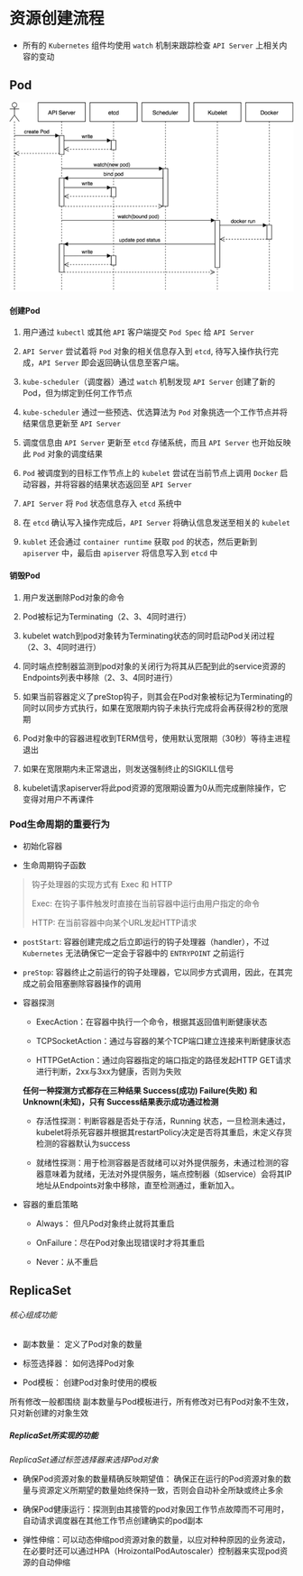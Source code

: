 # 资源创建流程
* 所有的 `Kubernetes` 组件均使用 `watch` 机制来跟踪检查 `API Server` 上相关内容的变动

## Pod

![pod-create](./pod-workflow.png)

#### 创建Pod
1. 用户通过 `kubectl` 或其他 `API` 客户端提交 `Pod Spec` 给 `API Server`

2. `API Server` 尝试着将 `Pod` 对象的相关信息存入到 `etcd`, 待写入操作执行完成，`API Server` 即会返回确认信息至客户端。

3. `kube-scheduler`（调度器）通过 `watch` 机制发现 `API Server` 创建了新的Pod，但为绑定到任何工作节点

4. `kube-scheduler` 通过一些预选、优选算法为 `Pod` 对象挑选一个工作节点并将结果信息更新至 `API Server`

5. 调度信息由 `API Server` 更新至 `etcd` 存储系统，而且 `API Server` 也开始反映此 `Pod` 对象的调度结果

6. `Pod` 被调度到的目标工作节点上的 `kubelet` 尝试在当前节点上调用 `Docker` 启动容器，并将容器的结果状态返回至 `API Server`

7. `API Server` 将 `Pod` 状态信息存入 `etcd` 系统中

8. 在 `etcd` 确认写入操作完成后，`API Server` 将确认信息发送至相关的 `kubelet`

9. `kublet` 还会通过 `container runtime` 获取 `pod` 的状态，然后更新到 `apiserver` 中，最后由 `apiserver` 将信息写入到 `etcd` 中

#### 销毁Pod
1. 用户发送删除Pod对象的命令

2. Pod被标记为Terminating（2、3、4同时进行）

3. kubelet watch到pod对象转为Terminating状态的同时启动Pod关闭过程（2、3、4同时进行）

4. 同时端点控制器监测到pod对象的关闭行为将其从匹配到此的service资源的Endpoints列表中移除（2、3、4同时进行）

5. 如果当前容器定义了preStop钩子，则其会在Pod对象被标记为Terminating的同时以同步方式执行，如果在宽限期内钩子未执行完成将会再获得2秒的宽限期

6. Pod对象中的容器进程收到TERM信号，使用默认宽限期（30秒）等待主进程退出

7. 如果在宽限期内未正常退出，则发送强制终止的SIGKILL信号

9. kubelet请求apiserver将此pod资源的宽限期设置为0从而完成删除操作，它变得对用户不再课件


### Pod生命周期的重要行为
* 初始化容器

* 生命周期钩子函数
> 钩子处理器的实现方式有 Exec 和 HTTP
>
> Exec: 在钩子事件触发时直接在当前容器中运行由用户指定的命令
>
> HTTP: 在当前容器中向某个URL发起HTTP请求
  * `postStart`: 容器创建完成之后立即运行的钩子处理器（handler），不过 `Kubernetes` 无法确保它一定会于容器中的 `ENTRYPOINT` 之前运行
  * `preStop`: 容器终止之前运行的钩子处理器，它以同步方式调用，因此，在其完成之前会阻塞删除容器操作的调用

* 容器探测
  * ExecAction：在容器中执行一个命令，根据其返回值判断健康状态

  * TCPSocketAction：通过与容器的某个TCP端口建立连接来判断健康状态

  * HTTPGetAction：通过向容器指定的端口指定的路径发起HTTP GET请求进行判断，2xx与3xx为健康，否则为失败

  **任何一种探测方式都存在三种结果 Success(成功) Failure(失败) 和 Unknown(未知)，只有 Success结果表示成功通过检测**

  * 存活性探测：判断容器是否处于存活，Running 状态，一旦检测未通过，kubelet将杀死容器并根据其restartPolicy决定是否将其重启，未定义存货检测的容器默认为success

  * 就绪性探测：用于检测容器是否就绪可以对外提供服务，未通过检测的容器意味着为就绪，无法对外提供服务，端点控制器（如service）会将其IP地址从Endpoints对象中移除，直至检测通过，重新加入。

* 容器的重启策略
  * Always： 但凡Pod对象终止就将其重启

  * OnFailure：尽在Pod对象出现错误时才将其重启

  * Never：从不重启

## ReplicaSet
###### 核心组成功能
* 副本数量： 定义了Pod对象的数量

* 标签选择器： 如何选择Pod对象

* Pod模板： 创建Pod对象时使用的模板

所有修改一般都围绕 副本数量与Pod模板进行，所有修改对已有Pod对象不生效，只对新创建的对象生效
##### ReplicaSet所实现的功能
*ReplicaSet通过标签选择器来选择Pod对象*

* 确保Pod资源对象的数量精确反映期望值： 确保正在运行的Pod资源对象的数量与资源定义所期望的数量始终保持一致，否则会自动补全所缺或终止多余

* 确保Pod健康运行：探测到由其接管的pod对象因工作节点故障而不可用时，自动请求调度器在其他工作节点创建确实的pod副本

* 弹性伸缩：可以动态伸缩pod资源对象的数量，以应对种种原因的业务波动，在必要时还可以通过HPA（HroizontalPodAutoscaler）控制器来实现pod资源的自动伸缩

